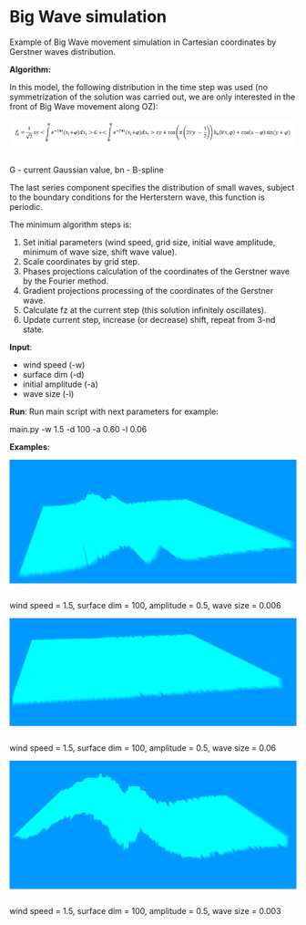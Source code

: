 # Big Wave simulation

Example of Big Wave movement simulation in Cartesian coordinates by Gerstner waves distribution.

**Algorithm:**

In this model, the following distribution in the time step was used (no symmetrization of the solution was carried out, we are only interested in the front of Big Wave movement along OZ):

<pre>
<a href="https://github.com/NuclearRazor/gerstner_waves_distribution/blob/master/common/img/distribution.png"><img src="https://github.com/NuclearRazor/gerstner_waves_distribution/blob/master/common/img/distribution.png" align="middle">
</a>
</pre>

G - current Gaussian value, bn - B-spline

The last series component specifies the distribution of small waves, subject to the boundary conditions for the Herterstern wave, this function is periodic.

The minimum algorithm steps is:

1. Set initial parameters (wind speed, grid size, initial wave amplitude, minimum of wave size, shift wave value).
2. Scale coordinates by grid step.
3. Phases projections calculation of the coordinates of the Gerstner wave by the Fourier method.
4. Gradient projections processing of the coordinates of the Gerstner wave.
5. Calculate fz at the current step (this solution infinitely oscillates).
6. Update current step, increase (or decrease) shift, repeat from 3-nd state.

**Input**:
- wind speed (-w)
- surface dim (-d)
- initial amplitude (-a)
- wave size (-l)

**Run**:
Run main script with next parameters for example:

main.py -w 1.5 -d 100 -a 0.60 -l 0.06

**Examples**:

<pre>
<a href="https://github.com/NuclearRazor/gerstner_waves_distribution/blob/master/common/img/view_1.png"><img src="https://github.com/NuclearRazor/gerstner_waves_distribution/blob/master/common/img/view_1.png" align="middle">
</a>
</pre>

wind speed = 1.5, surface dim = 100, amplitude = 0.5, wave size = 0.006

<pre>
<a href="https://github.com/NuclearRazor/gerstner_waves_distribution/blob/master/common/img/view_2.png"><img src="https://github.com/NuclearRazor/gerstner_waves_distribution/blob/master/common/img/view_2.png" align="middle">
</a>
</pre>

wind speed = 1.5, surface dim = 100, amplitude = 0.5, wave size = 0.06

<pre>
<a href="https://github.com/NuclearRazor/gerstner_waves_distribution/blob/master/common/img/view_3.png"><img src="https://github.com/NuclearRazor/gerstner_waves_distribution/blob/master/common/img/view_3.png" align="middle">
</a>
</pre>

wind speed = 1.5, surface dim = 100, amplitude = 0.5, wave size = 0.003